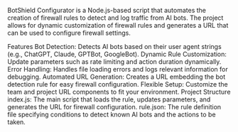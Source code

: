 BotShield Configurator is a Node.js-based script that automates the creation of firewall rules to detect and log traffic from AI bots. The project allows for dynamic customization of firewall rules and generates a URL that can be used to configure firewall settings.

Features
Bot Detection: Detects AI bots based on their user agent strings (e.g., ChatGPT, Claude, GPTBot, GoogleBot).
Dynamic Rule Customization: Update parameters such as rate limiting and action duration dynamically.
Error Handling: Handles file loading errors and logs relevant information for debugging.
Automated URL Generation: Creates a URL embedding the bot detection rule for easy firewall configuration.
Flexible Setup: Customize the team and project URL components to fit your environment.
Project Structure
index.js: The main script that loads the rule, updates parameters, and generates the URL for firewall configuration.
rule.json: The rule definition file specifying conditions to detect known AI bots and the actions to be taken.
